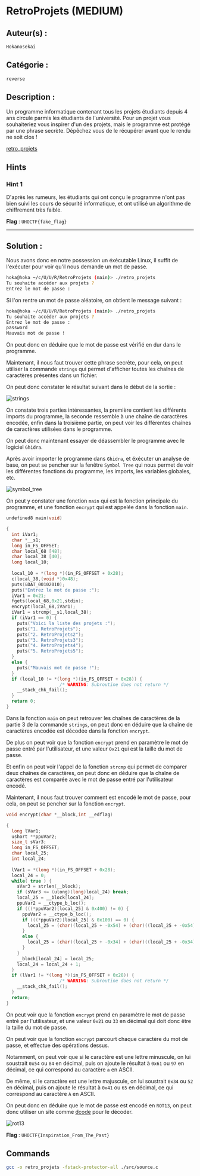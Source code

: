 # RetroProjets (MEDIUM)

## Auteur(s) :

`Hokanosekai`

## Catégorie : 

`reverse`

## Description :

Un programme informatique contenant tous les projets étudiants depuis 4 ans circule parmis les étudiants de l'université. Pour un projet vous souhaiteriez vous inspirer d'un des projets, mais le programme est protégé par une phrase secrète. Dépêchez vous de le récupérer avant que le
rendu ne soit clos !

[retro_projets](./retro_projets)

## Hints

### Hint 1

D'après les rumeurs, les étudiants qui ont conçu le programme n'ont pas bien suivi les cours de sécurité informatique, et ont utilisé un algorithme de chiffrement très faible.

**Flag** : `UHOCTF{fake_flag}`

---

## Solution :

Nous avons donc en notre possession un éxécutable Linux, il suffit de l'exécuter pour voir qu'il nous demande un mot de passe.

```bash
hoka@hoka ~/c/U/U/R/RetroProjets (main)> ./retro_projets
Tu souhaite accéder aux projets ?
Entrez le mot de passe :
```

Si l'on rentre un mot de passe aléatoire, on obtient le message suivant :

```bash
hoka@hoka ~/c/U/U/R/RetroProjets (main)> ./retro_projets
Tu souhaite accéder aux projets ?
Entrez le mot de passe :
password
Mauvais mot de passe !
```

On peut donc en déduire que le mot de passe est vérifié en dur dans le programme.

Maintenant, il nous faut trouver cette phrase secrète, pour cela, on peut utiliser la commande `strings` qui permet d'afficher toutes les chaînes de caractères présentes dans un fichier.

On peut donc constater le résultat suivant dans le début de la sortie :

![strings](https://i.imgur.com/0YURKTi.png)

On constate trois parties intéressantes, la première contient les différents imports du programme, la seconde ressemble à une chaîne de caractères encodée, enfin dans la troisième partie, on peut voir les différentes chaînes de caractères utilisées dans le programme.

On peut donc maintenant essayer de déassembler le programme avec le logiciel `Ghidra`.

Après avoir importer le programme dans `Ghidra`, et éxécuter un analyse de base, on peut se pencher sur la fenêtre `Symbol Tree` qui nous permet de voir les différentes fonctions du programme, les imports, les variables globales, etc.

![symbol_tree](https://i.imgur.com/0tTeXj2.png)

On peut y constater une fonction `main` qui est la fonction principale du programme, et une fonction `encrypt` qui est appelée dans la fonction `main`.

```c
undefined8 main(void)

{
  int iVar1;
  char *__s1;
  long in_FS_OFFSET;
  char local_68 [48];
  char local_38 [40];
  long local_10;
  
  local_10 = *(long *)(in_FS_OFFSET + 0x28);
  c(local_38,(void *)0x48);
  puts(&DAT_00102010);
  puts("Entrez le mot de passe :");
  iVar1 = 0x21;
  fgets(local_68,0x21,stdin);
  encrypt(local_68,iVar1);
  iVar1 = strcmp(__s1,local_38);
  if (iVar1 == 0) {
    puts("Voici la liste des projets :");
    puts("1. RetroProjets");
    puts("2. RetroProjets2");
    puts("3. RetroProjets3");
    puts("4. RetroProjets4");
    puts("5. RetroProjets5");
  }
  else {
    puts("Mauvais mot de passe !");
  }
  if (local_10 != *(long *)(in_FS_OFFSET + 0x28)) {
                    /* WARNING: Subroutine does not return */
    __stack_chk_fail();
  }
  return 0;
}
```
Dans la fonction `main` on peut retrouver les chaînes de caractères de la partie 3 de la commande `strings`, on peut donc en déduire que la chaîne de caractères encodée est décodée dans la fonction `encrypt`.

De plus on peut voir que la fonction `encrypt` prend en paramètre le mot de passe entré par l'utilisateur, et une valeur `0x21` qui est la taille du mot de passe.

Et enfin on peut voir l'appel de la fonction `strcmp` qui permet de comparer deux chaînes de caractères, on peut donc en déduire que la chaîne de caractères  est comparée avec le mot de passe entré par l'utilisateur encodé.

Maintenant, il nous faut trouver comment est encodé le mot de passe, pour cela, on peut se pencher sur la fonction `encrypt`.

```c
void encrypt(char *__block,int __edflag)

{
  long lVar1;
  ushort **ppuVar2;
  size_t sVar3;
  long in_FS_OFFSET;
  char local_25;
  int local_24;
  
  lVar1 = *(long *)(in_FS_OFFSET + 0x28);
  local_24 = 0;
  while( true ) {
    sVar3 = strlen(__block);
    if (sVar3 <= (ulong)(long)local_24) break;
    local_25 = __block[local_24];
    ppuVar2 = __ctype_b_loc();
    if (((*ppuVar2)[local_25] & 0x400) != 0) {
      ppuVar2 = __ctype_b_loc();
      if (((*ppuVar2)[local_25] & 0x100) == 0) {
        local_25 = (char)(local_25 + -0x54) + (char)((local_25 + -0x54) / 0x1a) * -0x1a + 'a';
      }
      else {
        local_25 = (char)(local_25 + -0x34) + (char)((local_25 + -0x34) / 0x1a) * -0x1a + 'A';
      }
    }
    __block[local_24] = local_25;
    local_24 = local_24 + 1;
  }
  if (lVar1 != *(long *)(in_FS_OFFSET + 0x28)) {
                    /* WARNING: Subroutine does not return */
    __stack_chk_fail();
  }
  return;
}
```

On peut voir que la fonction `encrypt` prend en paramètre le mot de passe entré par l'utilisateur, et une valeur `0x21` ou `33` en décimal qui doit donc être la taille du mot de passe.

On peut voir que la fonction `encrypt` parcourt chaque caractère du mot de passe, et effectue des opérations dessus.

Notamment, on peut voir que si le caractère est une lettre minuscule, on lui soustrait `0x54` ou `84` en décimal, puis on ajoute le résultat à `0x61` ou `97` en décimal, ce qui correspond au caractère `a` en ASCII.

De même, si le caractère est une lettre majuscule, on lui soustrait `0x34` ou `52` en décimal, puis on ajoute le résultat à `0x41` ou `65` en décimal, ce qui correspond au caractère `A` en ASCII.

On peut donc en déduire que le mot de passe est encodé en `ROT13`, on peut donc utiliser un site comme [dcode](https://www.dcode.fr/chiffre-rot-13) pour le décoder.

![rot13](https://i.imgur.com/yof5JKa.png)


**Flag** : `UHOCTF{Inspiration_From_The_Past}`

## Commands

```bash
gcc -o retro_projets -fstack-protector-all ./src/source.c
```